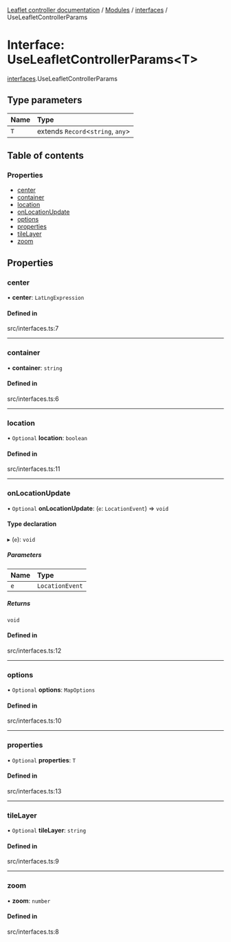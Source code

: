 [Leaflet controller documentation](../README.md) / [Modules](../modules.md) / [interfaces](../modules/interfaces.md) / UseLeafletControllerParams

# Interface: UseLeafletControllerParams<T\>

[interfaces](../modules/interfaces.md).UseLeafletControllerParams

## Type parameters

| Name | Type |
| :------ | :------ |
| `T` | extends `Record`<`string`, `any`\> |

## Table of contents

### Properties

- [center](interfaces.UseLeafletControllerParams.md#center)
- [container](interfaces.UseLeafletControllerParams.md#container)
- [location](interfaces.UseLeafletControllerParams.md#location)
- [onLocationUpdate](interfaces.UseLeafletControllerParams.md#onlocationupdate)
- [options](interfaces.UseLeafletControllerParams.md#options)
- [properties](interfaces.UseLeafletControllerParams.md#properties)
- [tileLayer](interfaces.UseLeafletControllerParams.md#tilelayer)
- [zoom](interfaces.UseLeafletControllerParams.md#zoom)

## Properties

### center

• **center**: `LatLngExpression`

#### Defined in

src/interfaces.ts:7

___

### container

• **container**: `string`

#### Defined in

src/interfaces.ts:6

___

### location

• `Optional` **location**: `boolean`

#### Defined in

src/interfaces.ts:11

___

### onLocationUpdate

• `Optional` **onLocationUpdate**: (`e`: `LocationEvent`) => `void`

#### Type declaration

▸ (`e`): `void`

##### Parameters

| Name | Type |
| :------ | :------ |
| `e` | `LocationEvent` |

##### Returns

`void`

#### Defined in

src/interfaces.ts:12

___

### options

• `Optional` **options**: `MapOptions`

#### Defined in

src/interfaces.ts:10

___

### properties

• `Optional` **properties**: `T`

#### Defined in

src/interfaces.ts:13

___

### tileLayer

• `Optional` **tileLayer**: `string`

#### Defined in

src/interfaces.ts:9

___

### zoom

• **zoom**: `number`

#### Defined in

src/interfaces.ts:8
